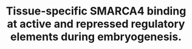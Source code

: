 ---
layout: page
title: " Tissue-specific SMARCA4 binding at active and repressed regulatory elements during embryogenesis."
breadcrumb: true
categories:
    - publication
## publication related information
pub:
    authors: " Catia Attanasio, Alex S. Nord, Yiwen Zhu, Matthew J. Blow, Simon C. Biddie, Eric M. Mendenhall, Jesse Dixon, Crystal Wright, Roya Hosseini, Jennifer A. Akiyama, Amy Holt, Ingrid Plajzer-Frick, Malak Shoukry, Veena Afzal, Bing Ren, Bradley E. Bernstein, Edward M. Rubin, Axel Visel,  Len A. Pennacchio"
    journal: " Genome research"
    date: 2014-06
    doi:  10.1101/gr.168930.113
    volume:  24
    pages:  920--929
    number:  6
    abstract: " The SMARCA4 (also known as BRG1 in humans) chromatin remodeling factor is critical for establishing lineage-specific chromatin states during early mammalian development. However, the role of SMARCA4 in tissue-specific gene regulation during embryogenesis remains poorly defined. To investigate the genome-wide binding landscape of SMARCA4 in differentiating tissues, we engineered a Smarca4(FLAG) knock-in mouse line. Using ChIP-seq, we identified approximately 51,000 SMARCA4-associated regions across six embryonic mouse tissues (forebrain, hindbrain, neural tube, heart, limb, and face) at mid-gestation (E11.5). The majority of these regions was distal from promoters and showed dynamic occupancy, with most distal SMARCA4 sites (73%) confined to a  single or limited subset of tissues. To further characterize these regions, we profiled active and repressive histone marks in the same tissues and examined the intersection of informative chromatin states and SMARCA4 binding. This revealed distinct classes of distal SMARCA4-associated elements characterized by activating and repressive chromatin signatures that were associated with tissue-specific up- or down-regulation of gene expression and relevant active/repressed biological pathways. We further demonstrate the predicted active regulatory properties of SMARCA4-associated elements by retrospective analysis of tissue-specific enhancers and direct testing of SMARCA4-bound regions in transgenic mouse assays. Our results indicate a dual active/repressive function of SMARCA4 at distal regulatory sequences in vivo and support its role in tissue-specific gene regulation during embryonic development.,"
---